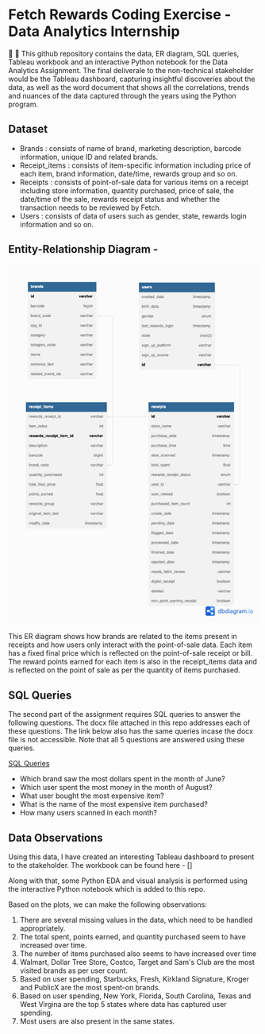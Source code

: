 # Fetch Rewards Coding Exercise - Data Analytics Internship
:space_invader: :robot: This github repository contains the data, ER diagram, SQL queries, Tableau workbook and an interactive Python notebook for the Data Analytics Assignment. The final deliverale to the non-technical stakeholder would be the Tableau dashboard, capturing insightful discoveries about the data, as well as the word document that shows all the correlations, trends and nuances of the data captured through the years using the Python program.

## Dataset
- Brands : consists of name of brand, marketing description, barcode information, unique ID and related brands.
- Receipt_items : consists of item-specific information including price of each item, brand information, date/time, rewards group  and so on.
- Receipts : consists of point-of-sale data for various items on a receipt including store information, quantity purchased, price of sale, the date/time of the sale, rewards receipt status and whether the transaction needs to be reviewed by Fetch.
- Users : consists of data of users such as gender, state, rewards login information and so on.

## Entity-Relationship Diagram -
![This is an image](/ERD.png)

This ER diagram shows how brands are related to the items present in receipts and how users only interact with the point-of-sale data. Each item has a fixed final price which is reflected on the point-of-sale receipt or bill. The reward points earned for each item is also in the receipt_items data and is reflected on the point of sale as per the quantity of items purchased.

## SQL Queries

The second part of the assignment requires SQL queries to answer the following questions. 
The docx file attached in this repo addresses each of these questions. The link below also has the same queries incase the docx file is not accessible.
Note that all 5 questions are answered using these queries.

[SQL Queries](https://docs.google.com/document/d/1wffSZmA4IuWUS7lP0Ca1vxQZ66rtqvkj/edit?usp=sharing&ouid=108480454610486985319&rtpof=true&sd=true)

- Which brand saw the most dollars spent in the month of June?
- Which user spent the most money in the month of August?
- What user bought the most expensive item?
- What is the name of the most expensive item purchased?
- How many users scanned in each month?

## Data Observations

Using this data, I have created an interesting Tableau dashboard to present to the stakeholder. The workbook can be found here -
[]

Along with that, some Python EDA and visual analysis is performed using the interactive Python notebook which is added to this repo.

Based on the plots, we can make the following observations:

1. There are several missing values in the data, which need to be handled appropriately.
2. The total spent, points earned, and quantity purchased seem to have increased over time.
3. The number of items purchased also seems to have increased over time
4. Walmart, Dollar Tree Store, Costco, Target and Sam's Club are the most visited brands as per user count.
5. Based on user spending, Starbucks, Fresh, Kirkland Signature, Kroger and PublicX are the most spent-on brands.
6. Based on user spending, New York, Florida, South Carolina, Texas and West Virgina are the top 5 states where data has captured user spending.
7. Most users are also present in the same states.


